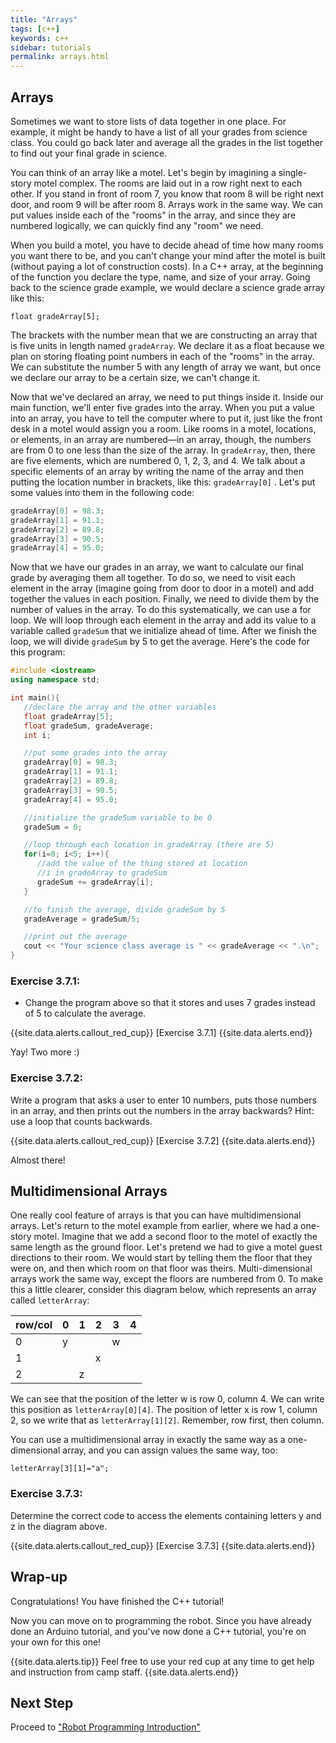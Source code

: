 ```yaml
---
title: "Arrays"
tags: [c++]
keywords: c++
sidebar: tutorials
permalink: arrays.html
---
```


## Arrays

Sometimes we want to store lists of data together in one place. For example, it might be handy to have a list of all your grades from science class. You could go back later and average all the grades in the list together to find out your final grade in science.

You can think of an array like a motel. Let's begin by imagining a single-story motel complex. The rooms are laid out in a row right next to each other. If you stand in front of room 7, you know that room 8 will be right next door, and room 9 will be after room 8. Arrays work in the same way. We can put values inside each of the "rooms" in the array, and since they are numbered logically, we can quickly find any "room" we need.

When you build a motel, you have to decide ahead of time how many rooms you want there to be, and you can't change your mind after the motel is built (without paying a lot of construction costs). In a C++ array, at the beginning of the function you declare the type, name, and size of your array. Going back to the science grade example, we would declare a science grade array like this:

`float gradeArray[5];`

The brackets with the number mean that we are constructing an array that is five units in length named `gradeArray`. We declare it as a float because we plan on storing floating point numbers in each of the "rooms" in the array. We can substitute the number 5 with any length of array we want, but once we declare our array to be a certain size, we can't change it.

Now that we've declared an array, we need to put things inside it. Inside our main function, we'll enter five grades into the array. When you put a value into an array, you have to tell the computer where to put it, just like the front desk in a motel would assign you a room. Like rooms in a motel, locations, or elements, in an array are numbered—in an array, though, the numbers are from 0 to one less than the size of the array. In `gradeArray`, then, there are five elements, which are numbered 0, 1, 2, 3, and 4. We talk about a specific elements of an array by writing the name of the array and then putting the location number in brackets, like this: `gradeArray[0]` . Let's put some values into them in the following code:

```cpp
gradeArray[0] = 98.3;
gradeArray[1] = 91.1;
gradeArray[2] = 89.8;
gradeArray[3] = 90.5;
gradeArray[4] = 95.0;
```

Now that we have our grades in an array, we want to calculate our final grade by averaging them all together. To do so, we need to visit each element in the array (imagine going from door to door in a motel) and add together the values in each position. Finally, we need to divide them by the number of values in the array. To do this systematically, we can use a for loop. We will loop through each element in the array and add its value to a variable called `gradeSum` that we initialize ahead of time. After we finish the loop, we will divide `gradeSum` by 5 to get the average. Here's the code for this program:

```cpp
#include <iostream>
using namespace std;

int main(){
   //declare the array and the other variables
   float gradeArray[5];
   float gradeSum, gradeAverage;
   int i;

   //put some grades into the array
   gradeArray[0] = 98.3;
   gradeArray[1] = 91.1;
   gradeArray[2] = 89.8;
   gradeArray[3] = 90.5;
   gradeArray[4] = 95.0;

   //initialize the gradeSum variable to be 0
   gradeSum = 0;

   //loop through each location in gradeArray (there are 5)
   for(i=0; i<5; i++){
      //add the value of the thing stored at location
      //i in gradeArray to gradeSum
      gradeSum += gradeArray[i];
   }

   //to finish the average, divide gradeSum by 5
   gradeAverage = gradeSum/5;

   //print out the average
   cout << "Your science class average is " << gradeAverage << ".\n";
}
```

### Exercise 3.7.1:

- Change the program above so that it stores and uses 7 grades instead of 5 to calculate the average.

{{site.data.alerts.callout_red_cup}}
[Exercise 3.7.1]
{{site.data.alerts.end}}

Yay! Two more :)

### Exercise 3.7.2:

Write a program that asks a user to enter 10 numbers, puts those numbers in an array, and then prints out the numbers in the array backwards? Hint: use a loop that counts backwards.

{{site.data.alerts.callout_red_cup}}
[Exercise 3.7.2]
{{site.data.alerts.end}}

Almost there!

## Multidimensional Arrays

One really cool feature of arrays is that you can have multidimensional arrays. Let's return to the motel example from earlier, where we had a one-story motel. Imagine that we add a second floor to the motel of exactly the same length as the ground floor. Let's pretend we had to give a motel guest directions to their room. We would start by telling them the floor that they were on, and then which room on that floor was theirs. Multi-dimensional arrays work the same way, except the floors are numbered from 0. To make this a little clearer, consider this diagram below, which represents an array called `letterArray`:

|row/col|	0	|1	|2	|3	|4|
|-|-|-|-|-|-|
0|	y	| | |	w|
1|	| |	x| | |
2| |	z| | | |

We can see that the position of the letter w is row 0, column 4. We can write this position as `letterArray[0][4]`. The position of letter x is row 1, column 2, so we write that as `letterArray[1][2]`. Remember, row first, then column.

You can use a multidimensional array in exactly the same way as a one-dimensional array, and you can assign values the same way, too:

`letterArray[3][1]="a";`

### Exercise 3.7.3:

Determine the correct code to access the elements containing letters y and z in the diagram above.

{{site.data.alerts.callout_red_cup}}
[Exercise 3.7.3]
{{site.data.alerts.end}}

## Wrap-up

Congratulations! You have finished the C++ tutorial!

Now you can move on to programming the robot. Since you have already done an Arduino tutorial, and you've now done a C++ tutorial, you're on your own for this one!

{{site.data.alerts.tip}}
Feel free to use your red cup at any time to get help and instruction from camp staff.
{{site.data.alerts.end}}

## Next Step

Proceed to ["Robot Programming Introduction"](robot_programming_introduction.html)
